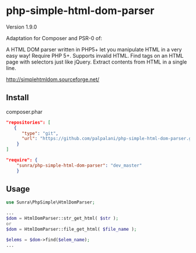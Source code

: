 php-simple-html-dom-parser
==========================

Version 1.9.0

Adaptation for Composer and PSR-0 of:

A HTML DOM parser written in PHP5+ let you manipulate HTML in a very easy way!
Require PHP 5+.
Supports invalid HTML.
Find tags on an HTML page with selectors just like jQuery.
Extract contents from HTML in a single line.

http://simplehtmldom.sourceforge.net/


Install
-------

 composer.phar
 
```json
"repositories": [
   {
      "type": "git",
      "url": "https://github.com/palpalani/php-simple-html-dom-parser.git"
    }
]
```

```json
"require": {
    "sunra/php-simple-html-dom-parser": "dev_master"
    }
```

Usage
-----

```php
use Sunra\PhpSimple\HtmlDomParser;

...
$dom = HtmlDomParser::str_get_html( $str );
or 
$dom = HtmlDomParser::file_get_html( $file_name );

$elems = $dom->find($elem_name);
...

```
